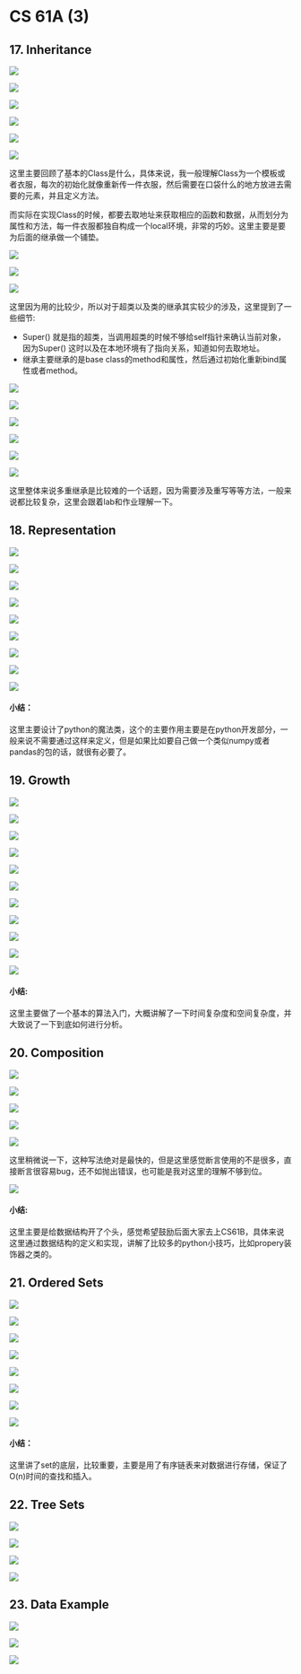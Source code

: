 # CS 61A \(3\)

## 17. Inheritance

![](../../.gitbook/assets/screen-shot-2018-11-22-at-2.14.26-pm.png)

![](../../.gitbook/assets/screen-shot-2018-11-22-at-2.15.12-pm.png)

![](../../.gitbook/assets/screen-shot-2018-11-22-at-2.15.41-pm.png)

![](../../.gitbook/assets/screen-shot-2018-11-22-at-2.16.04-pm.png)

![](../../.gitbook/assets/screen-shot-2018-11-22-at-2.16.33-pm.png)

![](../../.gitbook/assets/screen-shot-2018-11-22-at-2.19.09-pm.png)

这里主要回顾了基本的Class是什么，具体来说，我一般理解Class为一个模板或者衣服，每次的初始化就像重新传一件衣服，然后需要在口袋什么的地方放进去需要的元素，并且定义方法。

而实际在实现Class的时候，都要去取地址来获取相应的函数和数据，从而划分为属性和方法，每一件衣服都独自构成一个local环境，非常的巧妙。这里主要是要为后面的继承做一个铺垫。

![](../../.gitbook/assets/screen-shot-2018-11-22-at-2.22.08-pm.png)

![](../../.gitbook/assets/screen-shot-2018-11-22-at-2.22.56-pm.png)

![](../../.gitbook/assets/screen-shot-2018-11-22-at-2.24.07-pm.png)

这里因为用的比较少，所以对于超类以及类的继承其实较少的涉及，这里提到了一些细节:

* Super\(\) 就是指的超类，当调用超类的时候不够给self指针来确认当前对象，因为Super\(\) 这时以及在本地环境有了指向关系，知道如何去取地址。
* 继承主要继承的是base class的method和属性，然后通过初始化重新bind属性或者method。

![](../../.gitbook/assets/screen-shot-2018-11-22-at-2.28.17-pm.png)

![](../../.gitbook/assets/screen-shot-2018-11-22-at-2.29.31-pm.png)

![](../../.gitbook/assets/screen-shot-2018-11-22-at-2.30.29-pm.png)

![](../../.gitbook/assets/screen-shot-2018-11-22-at-2.31.01-pm.png)

![](../../.gitbook/assets/screen-shot-2018-11-22-at-2.31.40-pm.png)

![](../../.gitbook/assets/screen-shot-2018-11-22-at-2.31.59-pm.png)

这里整体来说多重继承是比较难的一个话题，因为需要涉及重写等等方法，一般来说都比较复杂，这里会跟着lab和作业理解一下。

## 18. Representation

![](../../.gitbook/assets/screen-shot-2018-11-22-at-2.42.51-pm.png)

![](../../.gitbook/assets/screen-shot-2018-11-22-at-2.43.30-pm.png)

![](../../.gitbook/assets/screen-shot-2018-11-22-at-2.43.57-pm.png)

![](../../.gitbook/assets/screen-shot-2018-11-22-at-2.44.34-pm.png)

![](../../.gitbook/assets/screen-shot-2018-11-22-at-2.45.18-pm.png)

![](../../.gitbook/assets/screen-shot-2018-11-22-at-2.45.55-pm.png)

![](../../.gitbook/assets/screen-shot-2018-11-22-at-2.46.33-pm.png)

![](../../.gitbook/assets/screen-shot-2018-11-22-at-2.46.52-pm.png)

![](../../.gitbook/assets/screen-shot-2018-11-22-at-2.46.52-pm%20%281%29.png)

#### 小结：

这里主要设计了python的魔法类，这个的主要作用主要是在python开发部分，一般来说不需要通过这样来定义，但是如果比如要自己做一个类似numpy或者pandas的包的话，就很有必要了。

## 19. Growth

![](../../.gitbook/assets/screen-shot-2018-11-22-at-2.49.02-pm.png)

![](../../.gitbook/assets/screen-shot-2018-11-22-at-2.49.32-pm.png)

![](../../.gitbook/assets/screen-shot-2018-11-22-at-2.49.51-pm.png)

![](../../.gitbook/assets/screen-shot-2018-11-22-at-2.50.13-pm.png)

![](../../.gitbook/assets/screen-shot-2018-11-22-at-2.50.37-pm.png)

![](../../.gitbook/assets/screen-shot-2018-11-22-at-2.50.57-pm.png)

![](../../.gitbook/assets/screen-shot-2018-11-22-at-2.51.17-pm.png)

![](../../.gitbook/assets/screen-shot-2018-11-22-at-2.51.38-pm.png)

![](../../.gitbook/assets/screen-shot-2018-11-22-at-2.51.56-pm.png)

![](../../.gitbook/assets/screen-shot-2018-11-22-at-2.52.18-pm.png)

![](../../.gitbook/assets/screen-shot-2018-11-22-at-2.52.35-pm.png)

#### 小结:

这里主要做了一个基本的算法入门，大概讲解了一下时间复杂度和空间复杂度，并大致说了一下到底如何进行分析。

## 20. Composition

![](../../.gitbook/assets/screen-shot-2018-11-22-at-2.54.21-pm.png)

![](../../.gitbook/assets/screen-shot-2018-11-22-at-2.54.35-pm.png)

![](../../.gitbook/assets/screen-shot-2018-11-22-at-2.55.24-pm.png)

![](../../.gitbook/assets/screen-shot-2018-11-22-at-2.56.04-pm.png)

![](../../.gitbook/assets/screen-shot-2018-11-22-at-2.57.03-pm.png)

这里稍微说一下，这种写法绝对是最快的，但是这里感觉断言使用的不是很多，直接断言很容易bug，还不如抛出错误，也可能是我对这里的理解不够到位。

![](../../.gitbook/assets/screen-shot-2018-11-22-at-2.58.21-pm.png)

#### 小结:

这里主要是给数据结构开了个头，感觉希望鼓励后面大家去上CS61B，具体来说这里通过数据结构的定义和实现，讲解了比较多的python小技巧，比如propery装饰器之类的。

## 21. Ordered Sets

![](../../.gitbook/assets/screen-shot-2018-11-22-at-3.00.26-pm.png)

![](../../.gitbook/assets/screen-shot-2018-11-22-at-3.00.49-pm%20%281%29.png)

![](../../.gitbook/assets/screen-shot-2018-11-22-at-3.00.49-pm.png)

![](../../.gitbook/assets/screen-shot-2018-11-22-at-3.01.17-pm.png)

![](../../.gitbook/assets/screen-shot-2018-11-22-at-3.01.56-pm.png)

![](../../.gitbook/assets/screen-shot-2018-11-22-at-3.02.21-pm.png)

![](../../.gitbook/assets/screen-shot-2018-11-22-at-3.02.56-pm.png)

![](../../.gitbook/assets/screen-shot-2018-11-22-at-3.03.34-pm.png)

#### 小结：

这里讲了set的底层，比较重要，主要是用了有序链表来对数据进行存储，保证了O\(n\)时间的查找和插入。

## 22. Tree Sets

![](../../.gitbook/assets/screen-shot-2018-11-22-at-3.05.44-pm.png)

![](../../.gitbook/assets/screen-shot-2018-11-22-at-3.06.11-pm.png)

![](../../.gitbook/assets/screen-shot-2018-11-22-at-3.06.28-pm.png)

![](../../.gitbook/assets/screen-shot-2018-11-22-at-3.07.18-pm.png)

## 23. Data Example

![](../../.gitbook/assets/screen-shot-2018-11-22-at-3.11.10-pm.png)

![](../../.gitbook/assets/screen-shot-2018-11-22-at-3.11.48-pm.png)

![](../../.gitbook/assets/screen-shot-2018-11-22-at-3.12.32-pm.png)

